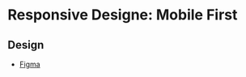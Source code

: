 # Responsive Designe: Mobile First
## Design
- [Figma](https://www.figma.com/file/sMmlQaZldfDcLERYYWe6h4/Bata-Bit?type=design&node-id=44-594&mode=design)